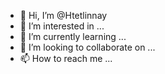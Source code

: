 - 👋 Hi, I’m @Htetlinnay
- 👀 I’m interested in ...
- 🌱 I’m currently learning ...
- 💞️ I’m looking to collaborate on ...
- 📫 How to reach me ...
  

<!---
Htetlinnay/Htetlinnay is a ✨ special ✨ repository because its `README.md` (this file) appears on your GitHub profile.
You can click the Preview link to take a look at your changes.
--->

